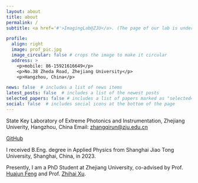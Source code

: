 ```yaml
---
layout: about
title: about
permalink: /
subtitle: <a href='#'>ImagingLab@ZJU</a>. (The page of our lab is under construction, sry)

profile:
  align: right
  image: prof_pic.jpg
  image_circular: false # crops the image to make it circular
  address: >
    <p>mobile: 86-15921616649</p>
    <p>No.38 Zheda Road, Zhejiang University</p>
    <p>Hangzhou, China</p>

news: false  # includes a list of news items
latest_posts: false  # includes a list of the newest posts
selected_papers: false # includes a list of papers marked as "selected={true}"
social: false  # includes social icons at the bottom of the page
---
```


State Key Laboratory of Extreme Photonics and Instrumentation, Zhejiang Univerity, Hangzhou, China
Email: zhangqirun@zju.edu.cn

[GitHub](https://github.com/zhangqingruo)

I received B.Eng. degree in Applied Physics from Shanghai Jiao Tong University, Shanghai, China, in 2023.

Presently, I am a PhD Student at Zhejiang University, co-advised by  Prof. [Huajun Feng](https://person.zju.edu.cn/0086127) and Prof. [Zhihai Xu](https://person.zju.edu.cn/0089108#0).

